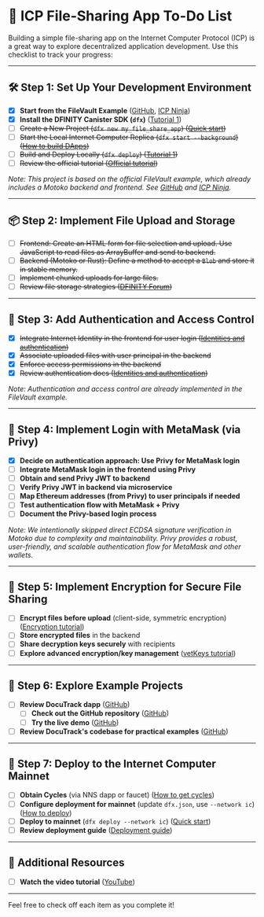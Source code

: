 # 📝 ICP File-Sharing App To-Do List

Building a simple file-sharing app on the Internet Computer Protocol (ICP) is a great way to explore decentralized application development. Use this checklist to track your progress:

---

## 🛠️ Step 1: Set Up Your Development Environment

- [x] **Start from the FileVault Example** ([GitHub][11], [ICP Ninja][12])
- [x] **Install the DFINITY Canister SDK (`dfx`)** ([Tutorial 1][1])
- [ ] ~~Create a New Project (`dfx new my_file_share_app`) ([Quick start][2])~~
- [ ] ~~Start the Local Internet Computer Replica (`dfx start --background`) ([How to build DApps][3])~~
- [ ] ~~Build and Deploy Locally (`dfx deploy`) ([Tutorial 1][1])~~
- [ ] ~~Review the official tutorial ([Official tutorial][4])~~

_Note: This project is based on the official FileVault example, which already includes a Motoko backend and frontend. See [GitHub][11] and [ICP Ninja][12]._

---

## 📦 Step 2: Implement File Upload and Storage

- [ ] ~~Frontend: Create an HTML form for file selection and upload. Use JavaScript to read files as ArrayBuffer and send to backend.~~
- [ ] ~~Backend (Motoko or Rust): Define a method to accept a `Blob` and store it in stable memory.~~
- [ ] ~~Implement chunked uploads for large files.~~
- [ ] ~~Review file storage strategies ([DFINITY Forum][5])~~

---

## 🔐 Step 3: Add Authentication and Access Control

- [x] ~~Integrate Internet Identity in the frontend for user login ([Identities and authentication][6])~~
- [x] ~~Associate uploaded files with user principal in the backend~~
- [x] ~~Enforce access permissions in the backend~~
- [x] ~~Review authentication docs ([Identities and authentication][6])~~

_Note: Authentication and access control are already implemented in the FileVault example._

---

## 🔐 Step 4: Implement Login with MetaMask (via Privy)

- [x] **Decide on authentication approach: Use Privy for MetaMask login**
- [ ] **Integrate MetaMask login in the frontend using Privy**
- [ ] **Obtain and send Privy JWT to backend**
- [ ] **Verify Privy JWT in backend via microservice**
- [ ] **Map Ethereum addresses (from Privy) to user principals if needed**
- [ ] **Test authentication flow with MetaMask + Privy**
- [ ] **Document the Privy-based login process**

_Note: We intentionally skipped direct ECDSA signature verification in Motoko due to complexity and maintainability. Privy provides a robust, user-friendly, and scalable authentication flow for MetaMask and other wallets._

---

## 🔐 Step 5: Implement Encryption for Secure File Sharing

- [ ] **Encrypt files before upload** (client-side, symmetric encryption) ([Encryption tutorial][4])
- [ ] **Store encrypted files** in the backend
- [ ] **Share decryption keys securely** with recipients
- [ ] **Explore advanced encryption/key management** ([vetKeys tutorial][7])

---

## 📄 Step 6: Explore Example Projects

- [ ] **Review DocuTrack dapp** ([GitHub][8])
  - [ ] **Check out the GitHub repository** ([GitHub][8])
  - [ ] **Try the live demo** ([GitHub][8])
- [ ] **Review DocuTrack's codebase for practical examples** ([GitHub][8])

---

## 🚀 Step 7: Deploy to the Internet Computer Mainnet

- [ ] **Obtain Cycles** (via NNS dapp or faucet) ([How to get cycles][9])
- [ ] **Configure deployment for mainnet** (update `dfx.json`, use `--network ic`) ([How to deploy][9])
- [ ] **Deploy to mainnet** (`dfx deploy --network ic`) ([Quick start][2])
- [ ] **Review deployment guide** ([Deployment guide][2])

---

## 🎥 Additional Resources

- [ ] **Watch the video tutorial** ([YouTube][10])

---

Feel free to check off each item as you complete it!

[1]: https://hwvjt-wqaaa-aaaam-qadra-cai.ic0.app/docs/current/tutorials/deploy_sample_app?utm_source=chatgpt.com "Tutorial 1 - Deploy sample code"
[2]: https://internetcomputer.org/docs/building-apps/getting-started/quickstart?utm_source=chatgpt.com "Quick start | Internet Computer"
[3]: https://dev.to/joshhortt/how-can-we-build-dapps-using-the-internet-computer-2i46?utm_source=chatgpt.com "How can we build DApps using the Internet computer?"
[4]: https://internetcomputer.org/docs/tutorials/developer-liftoff/level-0/first-dapp?utm_source=chatgpt.com "0.6 Deploying your first dapp - Internet Computer"
[5]: https://forum.dfinity.org/t/file-storage-on-ic/9207?utm_source=chatgpt.com "File Storage On IC - Developers - DFINITY Forum"
[6]: https://internetcomputer.org/docs/current/tutorials/developer-liftoff/level-3/3.5-identities-and-auth?utm_source=chatgpt.com "3.5 Identities and authentication - Internet Computer"
[7]: https://internetcomputer.org/docs/tutorials/developer-liftoff/level-5/5.1-vetKeys-tutorial?utm_source=chatgpt.com "5.1 Developing an encrypted notes dapp with vetKeys"
[8]: https://github.com/dfinity/ic-docutrack?utm_source=chatgpt.com "dfinity/ic-docutrack - GitHub"
[9]: https://medium.com/dfinity/building-a-front-end-dapp-on-the-internet-computer-55985f0a595b?utm_source=chatgpt.com "Building a Front-End Dapp on the Internet Computer | by DFINITY"
[10]: https://www.youtube.com/watch?v=19d8TrhWWQk&utm_source=chatgpt.com "ICP Ninja Demo: Build, Deploy, and Customize Dapps on ... - YouTube"
[11]: https://github.com/dfinity/examples/tree/master/motoko/filevault "FileVault Example on GitHub"
[12]: https://icp.ninja/projects/filevault "FileVault on ICP Ninja"
